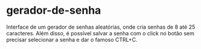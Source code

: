 # gerador-de-senha
Interface de um gerador de senhas aleatórias, onde cria senhas de 8 até 25 caracteres. Além disso, é possível salvar a senha com o click no botão sem precisar selecionar a senha e dar o famoso CTRL+C.
